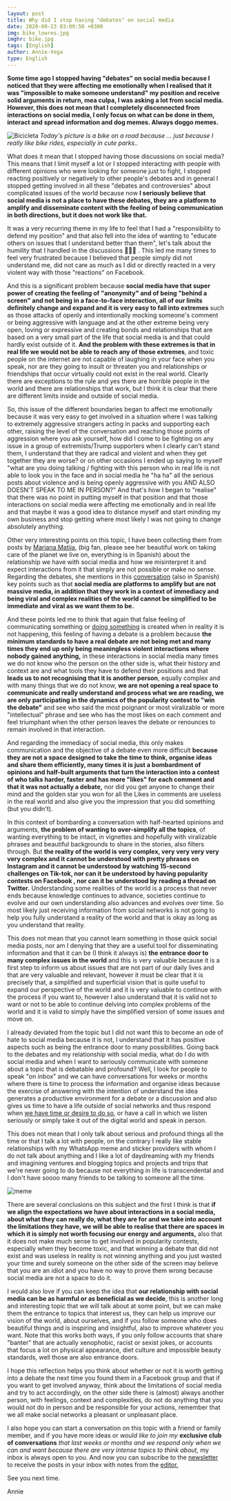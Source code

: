 ```yaml
---
layout: post
title: Why did I stop having "debates" on social media
date: 2020-09-23 03:09:50 +0300
img: bike_lowres.jpg
imghr: bike.jpg
tags: [English]
author: Annie-Vega
type: English
---
```

<b>**Some time ago I stopped having "debates" on social media because I noticed that they were affecting me emotionally when I realised that it was "impossible to make someone understand" my position and receive solid arguments in return, mea culpa, I was asking a lot from** **social media.** **However, this does not mean that I completely disconnected from interactions on social media, I only focus on what can be done in them, interact and spread information and dog memes.** **Always doggo memes.**</b>

![Bicicleta]({{site.baseurl}}/images/pages/bike.jpg)
<i>Today's picture is a bike on a road because ... just because I really like bike rides, especially in cute parks..</i>

What does it mean that I stopped having those discussions on social media? This means that I limit myself a lot or I stopped interacting with people with different opinions who were looking for someone just to fight, I stopped reacting positively or negatively to other people's debates and in general I stopped getting involved in all these "debates and controversies" about complicated issues of the world because now **I seriously believe that social media is not a place to have these debates, they are a platform to amplify and disseminate content with the feeling of being communication in both directions, but it does not work like that.**

It was a very recurring theme in my life to feel that I had a "responsibility to defend my position" and that also fell into the idea of wanting to "educate others on issues that I understand better than them", let's talk about the humility that I handled in the discussions 🤦🏻‍♀️ . This led me many times to feel very frustrated because I believed that people simply did not understand me, did not care as much as I did or directly reacted in a very violent way with those "reactions" on Facebook.

And this is a significant problem because **social media have that super power of creating the feeling of "anonymity" and of being "behind a screen" and not being in a face-to-face interaction, all of our limits definitely change and expand and it is very easy to fall into extremes** such as those attacks of openly and intentionally mocking someone's comment or being aggressive with language and at the other extreme being very open, loving or expressive and creating bonds and relationships that are based on a very small part of the life that social media is and that could hardly exist outside of it. **And the problem with these extremes is that in real life we would not be able to reach any of those extremes**, and toxic people on the internet are not capable of laughing in your face when you speak, nor are they going to insult or threaten you and relationships or friendships that occur virtually could not exist in the real world. Clearly there are exceptions to the rule and yes there are horrible people in the world and there are relationships that work, but I think it is clear that there are different limits inside and outside of social media.

So, this issue of the different boundaries began to affect me emotionally because it was very easy to get involved in a situation where I was talking to extremely aggressive strangers acting in packs and supporting each other, raising the level of the conversation and reaching those points of aggression where you ask yourself, how did I come to be fighting on any issue in a group of extremists/Trump supporters when I clearly can't stand them, I understand that they are radical and violent and when they get together they are worse? or on other occasions I ended up saying to myself "what are you doing talking / fighting with this person who in real life is not able to look you in the face and in social media he "ha ha" all the serious posts about violence and is being openly aggressive with you AND ALSO DOESN'T SPEAK TO ME IN PERSON?" And that's how I began to "realise" that there was no point in putting myself in that position and that those interactions on social media were affecting me emotionally and in real life and that maybe it was a good idea to distance myself and start minding my own business and stop getting where most likely I was not going to change absolutely anything.

Other very interesting points on this topic, I have been collecting them from posts by [Mariana Matija](https://www.instagram.com/marianamatija/), (big fan, please see her beautiful work on taking care of the planet we live on, everything is in Spanish) about the relationship we have with social media and how we misinterpret it and expect interactions from it that simply are not possible or make no sense. Regarding the debates, she mentions in this [conversation](https://www.instagram.com/p/CESvldFpvoq/) (also in Spanish) key points such as that **social media are platforms to amplify but are not massive media, in addition that they work in a context of immediacy and being viral and complex realities of the world cannot be simplified to be immediate and viral as we want them to be.**

And these points led me to think that again that false feeling of communicating something or [doing something](https://anniev1307.wixsite.com/conversationstarters/post/challengeaccepted) is created when in reality it is not happening, this feeling of having a debate is a problem because **the minimum standards to have a real debate are not being met and many times they end up only being meaningless violent interactions where nobody gained anything,** in these interactions in social media many times we do not know who the person on the other side is, what their history and context are and what tools they have to defend their positions and that **leads us to not recognising that it is another person**, equally complex and with many things that we do not know, **we are not opening a real space to communicate and really understand and process what we are reading, we are only participating in the dynamics of the popularity contest to "win the debate"** and see who said the most poignant or most viralizable or more "intellectual" phrase and see who has the most likes on each comment and feel triumphant when the other person leaves the debate or renounces to remain involved in that interaction.

And regarding the immediacy of social media, this only makes communication and the objective of a debate even more difficult **because they are not a space designed to take the time to think, organise ideas and share them efficiently, many times it is just a bombardment of opinions and half-built arguments that turn the interaction into a contest of who talks harder, faster and has more "likes" for each comment and that it was not actually a debate,** nor did you get anyone to change their mind and the golden star you won for all the Likes in comments are useless in the real world and also give you the impression that you did something (but you didn't).

In this context of bombarding a conversation with half-hearted opinions and arguments, **the problem of wanting to over-simplify all the topics**, of wanting everything to be intact, in vignettes and hopefully with viralizable phrases and beautiful backgrounds to share in the stories, also filters through. But **the reality of the world is very complex, very very very very very complex and it cannot be understood with pretty phrases on Instagram and it cannot be understood by watching 15-second challenges on Tik-tok, nor can it be understood by having popularity contests on Facebook , nor can it be understood by reading a thread on Twitter.** Understanding some realities of the world is a process that never ends because knowledge continues to advance, societies continue to evolve and our own understanding also advances and evolves over time. So most likely just receiving information from social networks is not going to help you fully understand a reality of the world and that is okay as long as you understand that reality.

This does not mean that you cannot learn something in those quick social media posts, nor am I denying that they are a useful tool for disseminating information and that it can be (I think it always is) **the entrance door to many complex issues in the world** and this is very valuable because it is a first step to inform us about issues that are not part of our daily lives and that are very valuable and relevant, however it must be clear that it is precisely that, a simplified and superficial vision that is quite useful to expand our perspective of the world and it is very valuable to continue with the process if you want to, however I also understand that it is valid not to want or not to be able to continue delving into complex problems of the world and it is valid to simply have the simplified version of some issues and move on.

I already deviated from the topic but I did not want this to become an ode of hate to social media because it is not, I understand that it has positive aspects such as being the entrance door to many possibilities. Going back to the debates and my relationship with social media, what do I do with social media and when I want to seriously communicate with someone about a topic that is debatable and profound? Well, I look for people to speak "on inbox" and we can have conversations for weeks or months where there is time to process the information and organise ideas because the exercise of answering with the intention of understand the idea generates a productive environment for a debate or a discussion and also gives us time to have a life outside of social networks and thus respond when [we have time or desi](https://anniev1307.wixsite.com/conversationstarters/post/the-toxic-one)[re to do so](https://anniev1307.wixsite.com/conversationstarters/post/the-toxic-one), or have a call in which we listen seriously or simply take it out of the digital world and speak in person.

This does not mean that I only talk about serious and profound things all the time or that I talk a lot with people, on the contrary I really like stable relationships with my WhatsApp meme and sticker providers with whom I do not talk about anything and I like a lot of daydreaming with my friends and imagining ventures and blogging topics and projects and trips that we're never going to do because not everything in life is transcendental and I don't have soooo many friends to be talking to someone all the time.

![meme]({{site.baseurl}}/images/pages/group.jpg)

There are several conclusions on this subject and the first I think is that **if we align the expectations we have about interactions in a social media, about what they can really do, what they are for and we take into account the limitations they have, we will be able to realise that there are spaces in which it is simply not worth focusing our energy and arguments,** also that it does not make much sense to get involved in popularity contests, especially when they become toxic, and that winning a debate that did not exist and was useless in reality is not winning anything and you just wasted your time and surely someone on the other side of the screen may believe that you are an idiot and you have no way to prove them wrong because social media are not a space to do it.

I would also love if you can keep the idea that **our relationship with social media can be as harmful or as beneficial as we decide**, this is another long and interesting topic that we will talk about at some point, but we can make them the entrance to topics that interest us, they can help us improve our vision of the world, about ourselves, and if you follow someone who does beautiful things and is inspiring and insightful, also to improve whatever you want. Note that this works both ways, if you only follow accounts that share "banter" that are actually xenophobic, racist or sexist jokes, or accounts that focus a lot on physical appearance, diet culture and impossible beauty standards, well those are also entrance doors.

I hope this reflection helps you think about whether or not it is worth getting into a debate the next time you found them in a Facebook group and that if you want to get involved anyway, think about the limitations of social media and try to act accordingly, on the other side there is (almost) always another person, with feelings, context and complexities, do not do anything that you would not do in person and be responsible for your actions, remember that we all make social networks a pleasant or unpleasant place.

I also hope you can start a conversation on this topic with a friend or family member, and if you have more ideas or *would like to join my* **exclusive club of conversations** *that last weeks or months and we respond only when we can and want because there are very intense topics to think about,* my inbox is always open to you. And now you can subscribe to the [newsletter](https://gmail.us17.list-manage.com/subscribe?u=12b5d42ca85bb74eb1c30a7a4&id=a292d64ef4) to receive the posts in your inbox with notes from the [editor.](https://www.instagram.com/p/CEyrN76F9pj/)

See you next time.

Annie
